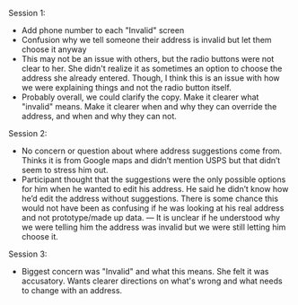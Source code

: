 Session 1:

- Add phone number to each "Invalid" screen
- Confusion why we tell someone their address is invalid but let them choose it anyway
- This may not be an issue with others, but the radio buttons were not clear to her. She didn't realize it as sometimes an option to choose the address she already entered. Though, I think this is an issue with how we were explaining things and not the radio button itself.
- Probably overall, we could clarify the copy. Make it clearer what "invalid" means. Make it clearer when and why they can override the address, and when and why they can not.

Session 2:

- No concern or question about where address suggestions come from. Thinks it is from Google maps and didn’t mention USPS but that didn’t seem to stress him out.
- Participant thought that the suggestions were the only possible options for him when he wanted to edit his address. He said he didn’t know how he’d edit the address without suggestions. There is some chance this would not have been as confusing if he was looking at his real address and not prototype/made up data.
— It is unclear if he understood why we were telling him the address was invalid but we were still letting him choose it.

Session 3:

- Biggest concern was "Invalid" and what this means. She felt it was accusatory. Wants clearer directions on what's wrong and what needs to change with an address.
